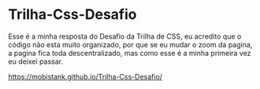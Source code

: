 # Trilha-Css-Desafio
Esse é a minha resposta do Desafio da Trilha de CSS, eu acredito que o código não esta muito organizado, por que se eu mudar o zoom da pagina, a pagina fica toda descentralizado, mas como esse é a minha primeira vez eu deixei passar.

https://mobistank.github.io/Trilha-Css-Desafio/
